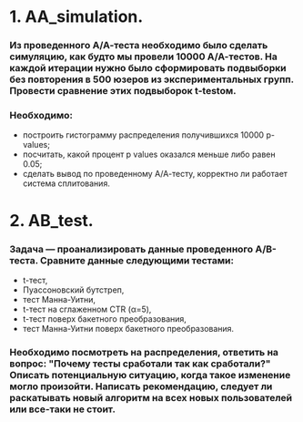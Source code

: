 # 1. АА_simulation.
### Из проведенного А/А-теста необходимо было сделать симуляцию, как будто мы провели 10000 А/А-тестов. На каждой итерации нужно было сформировать подвыборки без повторения в 500 юзеров из экспериментальных групп. Провести сравнение этих подвыборок t-testом.
### Необходимо:
 - построить гистограмму распределения получившихся 10000 p-values;
 - посчитать, какой процент p values оказался меньше либо равен 0.05;
 - сделать вывод по проведенному А/А-тесту, корректно ли работает система сплитования.
# 2. AB_test.
### Задача — проанализировать данные проведенного А/B-теста. Сравните данные следующими тестами:
- t-тест,
- Пуассоновский бутстреп, 
- тест Манна-Уитни, 
- t-тест на сглаженном CTR (α=5),
- t-тест поверх бакетного преобразования,
- тест Манна-Уитни поверх бакетного преобразования.
### Необходимо посмотреть на распределения, ответить на вопрос: "Почему тесты сработали так как сработали?" Описать потенциальную ситуацию, когда такое изменение могло произойти. Написать рекомендацию, следует ли раскатывать новый алгоритм на всех новых пользователей или все-таки не стоит.
